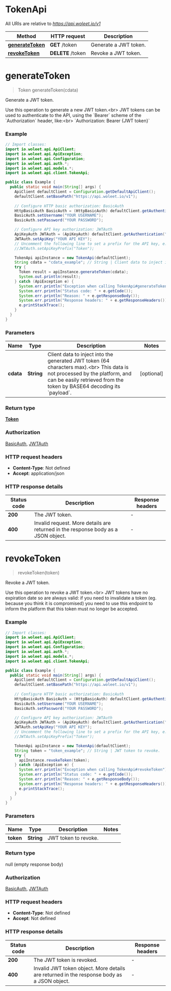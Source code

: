 # TokenApi

All URIs are relative to *https://api.woleet.io/v1*

Method | HTTP request | Description
------------- | ------------- | -------------
[**generateToken**](TokenApi.md#generateToken) | **GET** /token | Generate a JWT token.
[**revokeToken**](TokenApi.md#revokeToken) | **DELETE** /token | Revoke a JWT token.


<a name="generateToken"></a>
# **generateToken**
> Token generateToken(cdata)

Generate a JWT token.

Use this operation to generate a new JWT token.&lt;br&gt; JWT tokens can be used to authenticate to the API, using the &#x60;Bearer&#x60; scheme of the &#x60;Authorization&#x60; header, like:&lt;br&gt; &#x60;Authorization: Bearer {JWT token}&#x60; 

### Example
```java
// Import classes:
import io.woleet.api.ApiClient;
import io.woleet.api.ApiException;
import io.woleet.api.Configuration;
import io.woleet.api.auth.*;
import io.woleet.api.models.*;
import io.woleet.api.client.TokenApi;

public class Example {
  public static void main(String[] args) {
    ApiClient defaultClient = Configuration.getDefaultApiClient();
    defaultClient.setBasePath("https://api.woleet.io/v1");
    
    // Configure HTTP basic authorization: BasicAuth
    HttpBasicAuth BasicAuth = (HttpBasicAuth) defaultClient.getAuthentication("BasicAuth");
    BasicAuth.setUsername("YOUR USERNAME");
    BasicAuth.setPassword("YOUR PASSWORD");

    // Configure API key authorization: JWTAuth
    ApiKeyAuth JWTAuth = (ApiKeyAuth) defaultClient.getAuthentication("JWTAuth");
    JWTAuth.setApiKey("YOUR API KEY");
    // Uncomment the following line to set a prefix for the API key, e.g. "Token" (defaults to null)
    //JWTAuth.setApiKeyPrefix("Token");

    TokenApi apiInstance = new TokenApi(defaultClient);
    String cdata = "cdata_example"; // String | Client data to inject into the generated JWT token (64 characters max).<br> This data is not processed by the platform, and can be easily retrieved from the token by BASE64 decoding its `payload`. 
    try {
      Token result = apiInstance.generateToken(cdata);
      System.out.println(result);
    } catch (ApiException e) {
      System.err.println("Exception when calling TokenApi#generateToken");
      System.err.println("Status code: " + e.getCode());
      System.err.println("Reason: " + e.getResponseBody());
      System.err.println("Response headers: " + e.getResponseHeaders());
      e.printStackTrace();
    }
  }
}
```

### Parameters

Name | Type | Description  | Notes
------------- | ------------- | ------------- | -------------
 **cdata** | **String**| Client data to inject into the generated JWT token (64 characters max).&lt;br&gt; This data is not processed by the platform, and can be easily retrieved from the token by BASE64 decoding its &#x60;payload&#x60;.  | [optional]

### Return type

[**Token**](Token.md)

### Authorization

[BasicAuth](../README.md#BasicAuth), [JWTAuth](../README.md#JWTAuth)

### HTTP request headers

 - **Content-Type**: Not defined
 - **Accept**: application/json

### HTTP response details
| Status code | Description | Response headers |
|-------------|-------------|------------------|
**200** | The JWT token. |  -  |
**400** | Invalid request. More details are returned in the response body as a JSON object. |  -  |

<a name="revokeToken"></a>
# **revokeToken**
> revokeToken(token)

Revoke a JWT token.

Use this operation to revoke a JWT token.&lt;br&gt; JWT tokens have no expiration date so are always valid: if you need to invalidate a token (eg. because you think it is compromised) you need to use this endpoint to inform the platform that this token must no longer be accepted. 

### Example
```java
// Import classes:
import io.woleet.api.ApiClient;
import io.woleet.api.ApiException;
import io.woleet.api.Configuration;
import io.woleet.api.auth.*;
import io.woleet.api.models.*;
import io.woleet.api.client.TokenApi;

public class Example {
  public static void main(String[] args) {
    ApiClient defaultClient = Configuration.getDefaultApiClient();
    defaultClient.setBasePath("https://api.woleet.io/v1");
    
    // Configure HTTP basic authorization: BasicAuth
    HttpBasicAuth BasicAuth = (HttpBasicAuth) defaultClient.getAuthentication("BasicAuth");
    BasicAuth.setUsername("YOUR USERNAME");
    BasicAuth.setPassword("YOUR PASSWORD");

    // Configure API key authorization: JWTAuth
    ApiKeyAuth JWTAuth = (ApiKeyAuth) defaultClient.getAuthentication("JWTAuth");
    JWTAuth.setApiKey("YOUR API KEY");
    // Uncomment the following line to set a prefix for the API key, e.g. "Token" (defaults to null)
    //JWTAuth.setApiKeyPrefix("Token");

    TokenApi apiInstance = new TokenApi(defaultClient);
    String token = "token_example"; // String | JWT token to revoke.
    try {
      apiInstance.revokeToken(token);
    } catch (ApiException e) {
      System.err.println("Exception when calling TokenApi#revokeToken");
      System.err.println("Status code: " + e.getCode());
      System.err.println("Reason: " + e.getResponseBody());
      System.err.println("Response headers: " + e.getResponseHeaders());
      e.printStackTrace();
    }
  }
}
```

### Parameters

Name | Type | Description  | Notes
------------- | ------------- | ------------- | -------------
 **token** | **String**| JWT token to revoke. |

### Return type

null (empty response body)

### Authorization

[BasicAuth](../README.md#BasicAuth), [JWTAuth](../README.md#JWTAuth)

### HTTP request headers

 - **Content-Type**: Not defined
 - **Accept**: Not defined

### HTTP response details
| Status code | Description | Response headers |
|-------------|-------------|------------------|
**200** | The JWT token is revoked. |  -  |
**400** | Invalid JWT token object. More details are returned in the response body as a JSON object. |  -  |

